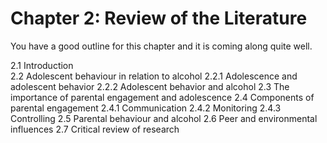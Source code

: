 # Chapter 2: Review of the Literature
You have a good outline for this chapter and it is coming along quite well.

  2.1 Introduction  
  2.2 Adolescent behaviour in relation to alcohol
	 2.2.1 Adolescence and adolescent behavior
	 2.2.2 Adolescent behavior and alcohol
  2.3 The importance of parental engagement and adolescence
  2.4 Components of parental engagement
	 2.4.1 Communication
	 2.4.2 Monitoring
	 2.4.3 Controlling
  2.5 Parental behaviour and alcohol
  2.6 Peer and environmental influences
 2.7 Critical review of research



    
    
    
    
    
    
    
    
    
    
    
    
    
    
    
    
    
    
    